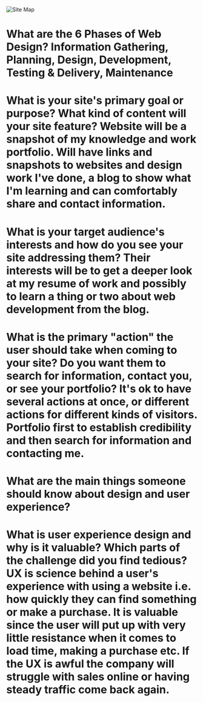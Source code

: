 <!DOCTYPE html>
<html>
	<head>
		<meta charset="UTF-8">
	</head>
	<body>
		<img src="/Users/ryannebuda/phase0/week-2/imgs/site-map.jpg" alt="Site Map">
		<h1>What are the 6 Phases of Web Design? Information Gathering, Planning, Design, Development, Testing & Delivery, Maintenance</h1>
		<h1>What is your site's primary goal or purpose? What kind of content will your site feature? Website will be a snapshot of my knowledge and work portfolio.  Will have links and snapshots to websites and design work I've done, a blog to show what I'm learning and can comfortably share and contact information.</h1>
		<h1>What is your target audience's interests and how do you see your site addressing them? Their interests will be to get a deeper look at my resume of work and possibly to learn a thing or two about web development from the blog.</h1>
		<h1>What is the primary "action" the user should take when coming to your site? Do you want them to search for information, contact you, or see your portfolio? It's ok to have several actions at once, or different actions for different kinds of visitors. 
		Portfolio first to establish credibility and then search for information and contacting me.</h1>
		<h1>What are the main things someone should know about design and user experience?</h1>
		<h1>What is user experience design and why is it valuable? 
		Which parts of the challenge did you find tedious? UX is science behind a user's experience with using a website i.e. how quickly they can find something or make a purchase.  It is valuable since the user will put up with very little resistance when it comes to load time, making a purchase etc.  If the UX is awful the company will struggle with sales online or having steady traffic come back again.</h1>
	</body>
</html>